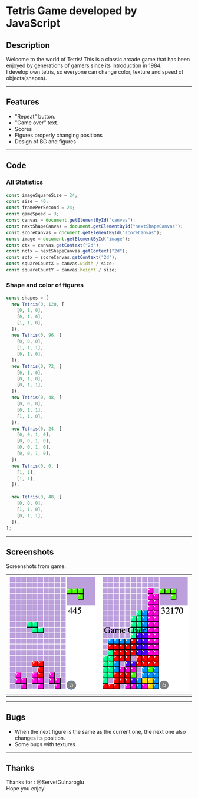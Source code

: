 # Tetris Game developed by JavaScript

## Description

Welcome to the world of Tetris! This is a classic arcade game that has been enjoyed by generations of gamers since its introduction in 1984. <br />
I develop own tetris, so everyone can change color, texture and speed of objects(shapes).

---

## Features

- "Repeat" button.
- "Game over" text.
- Scores
- Figures properly changing positions
- Design of BG and figures

---

## Code

### All Statistics

```javascript
const imageSquareSize = 24;
const size = 40;
const framePerSecond = 24;
const gameSpeed = 3;
const canvas = document.getElementById("canvas");
const nextShapeCanvas = document.getElementById("nextShapeCanvas");
const scoreCanvas = document.getElementById("scoreCanvas");
const image = document.getElementById("image");
const ctx = canvas.getContext("2d");
const nctx = nextShapeCanvas.getContext("2d");
const sctx = scoreCanvas.getContext("2d");
const squareCountX = canvas.width / size;
const squareCountY = canvas.height / size;
```
### Shape and color of figures

```javascript
const shapes = [
  new Tetris(0, 120, [
    [0, 1, 0],
    [0, 1, 0],
    [1, 1, 0],
  ]),
  new Tetris(0, 96, [
    [0, 0, 0],
    [1, 1, 1],
    [0, 1, 0],
  ]),
  new Tetris(0, 72, [
    [0, 1, 0],
    [0, 1, 0],
    [0, 1, 1],
  ]),
  new Tetris(0, 48, [
    [0, 0, 0],
    [0, 1, 1],
    [1, 1, 0],
  ]),
  new Tetris(0, 24, [
    [0, 0, 1, 0],
    [0, 0, 1, 0],
    [0, 0, 1, 0],
    [0, 0, 1, 0],
  ]),
  new Tetris(0, 0, [
    [1, 1],
    [1, 1],
  ]),

  new Tetris(0, 48, [
    [0, 0, 0],
    [1, 1, 0],
    [0, 1, 1],
  ]),
];
```

---

## Screenshots

Screenshots from game. <br />

| ![](2.png)        | ![](1.png) |
| --------------------------------------- | --------------------------------------- |
|                                 |

---

## Bugs

- When the next figure is the same as the current one, the next one also changes its position.
- Some bugs with textures

---

## Thanks

Thanks for : @ServetGulnaroglu <br />
Hope you enjoy!

